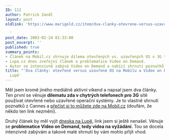 ```yaml
---
ID: 112
author: Patrick Zandl
layout: post
oldlink: 'https://www.marigold.cz/item/dva-clanky-otevrene-versus-uzavrene-os-na-mobilu-a-video-on-demand-na-lupe

  '
post_date: 2003-02-24 01:33:00
post_excerpt: ''
published: true
summary_points:
- Článek na Mobil.cz shrnuje dilema otevřených vs. uzavřených OS v 3G telefonech.
- Lupa.cz dnes zveřejní článek o problematice Video on Demand.
- Autor se intenzivně zabývá Video on Demand a nabízí shrnutí poznatků.
title: "'Dva články: otevřené versus uzavřené OS na Mobilu a Video on Demand na"
  Lupě'
---
```


<p>
Měl jsem kromě jiného mediálně aktivní víkend a napsal jsem dva články. Ten první se věnuje<STRONG> dilematu zda v chytrých telefonech pro 3G</STRONG> sítě používat otevřené nebo uzavřené operační systémy. Je to vlastně shrnutí poznatků z Cannes a <A href="http://www.mobil.cz/mobilni_komunikace/mobilni_technologie/UMTS/opensys030224.html" target=_blank>přečíst si to můžete zde na&#160;Mobil.cz</A>&#160;(doufám, že někdo ten link nezmění).</p>

<p>
Druhý článek by měl vyjít <A href="http://www.lupa.cz/" target=_blank>dneska na Lupě,</A> link jsem si ještě nenašel. Věnuje se <STRONG>problematice Video on Demand, tedy videa na vyžádání</STRONG>. Tou se docela intenzivně zabývám a takové malé shrnutí by vám mohlo přijít vhod. </p>